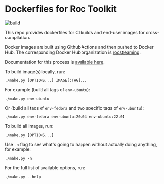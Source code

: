 # Dockerfiles for Roc Toolkit

[![build](https://github.com/roc-streaming/dockerfiles/actions/workflows/build.yml/badge.svg?branch=main)](https://github.com/roc-streaming/dockerfiles/actions/workflows/build.yml)

This repo provides dockerfiles for CI builds and end-user images for cross-compilation.

Docker images are built using Github Actions and then pushed to Docker Hub. The corresponding Docker Hub organization is [rocstreaming](https://hub.docker.com/u/rocstreaming).

Documentation for this process is [available here](https://roc-streaming.org/toolkit/docs/development/continuous_integration.html).

To build image(s) locally, run:

```
./make.py [OPTIONS...] IMAGE[:TAG]...
```

For example (build all tags of `env-ubuntu`):

```
./make.py env-ubuntu
```

Or (build all tags of `env-fedora` and two specific tags of `env-ubuntu`):

```
./make.py env-fedora env-ubuntu:20.04 env-ubuntu:22.04
```

To build all images, run:

```
./make.py [OPTIONS...]
```

Use `-n` flag to see what's going to happen without actually doing anything, for example:

```
./make.py -n
```

For the full list of available options, run:

```
./make.py --help
```
